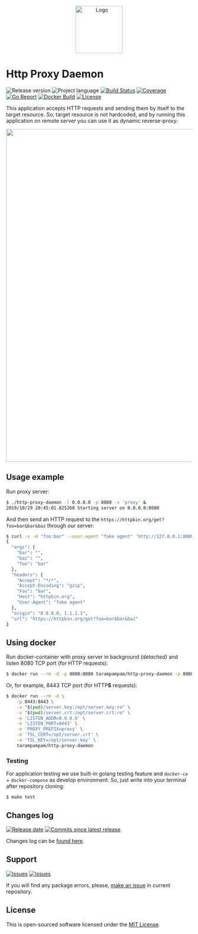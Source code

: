 <p align="center">
  <img src="https://hsto.org/webt/jx/ea/tw/jxeatw6qghfyfzxu2y8cymoiyck.png" alt="Logo" width="128" />
</p>

# Http Proxy Daemon

![Release version][badge_release_version]
![Project language][badge_language]
[![Build Status][badge_build]][link_build]
[![Coverage][badge_coverage]][link_coverage]
[![Go Report][badge_goreport]][link_goreport]
[![Docker Build][badge_docker_build]][link_docker_hub]
[![License][badge_license]][link_license]

This application accepts HTTP requests and sending them by itself to the target resource. So, target resource is not hardcoded, and by running this application on remote server you can use it as dynamic reverse-proxy:

<p align="center">
    <a href="https://asciinema.org/a/278217" target="_blank"><img src="https://asciinema.org/a/278217.svg" width="900"></a>
</p>

## Usage example

Run proxy server:

```bash
$ ./http-proxy-daemon -l 0.0.0.0 -p 8080 -x 'proxy' &
2019/10/29 20:45:01.825260 Starting server on 0.0.0.0:8080
```

And then send an HTTP request to the `https://httpbin.org/get?foo=bar&bar&baz` through our server:

```bash
$ curl -s -H "foo:bar" --user-agent "fake agent" 'http://127.0.0.1:8080/proxy/https/httpbin.org/get?foo=bar&bar&baz'
{
  "args": {
    "bar": "", 
    "baz": "", 
    "foo": "bar"
  }, 
  "headers": {
    "Accept": "*/*", 
    "Accept-Encoding": "gzip", 
    "Foo": "bar", 
    "Host": "httpbin.org", 
    "User-Agent": "fake agent"
  }, 
  "origin": "8.8.8.8, 1.1.1.1", 
  "url": "https://httpbin.org/get?foo=bar&bar&baz"
}
```

## Using docker

Run docker-container with proxy server in background _(detached)_ and listen 8080 TCP port (for HTTP requests):

```bash
$ docker run --rm -d -p 8080:8080 tarampampam/http-proxy-daemon -p 8080
```

Or, for example, 8443 TCP port (for HTTP**S** requests):

```bash
$ docker run --rm -d \
    -p 8443:8443 \
    -v "$(pwd)/server.key:/opt/server.key:ro" \
    -v "$(pwd)/server.crt:/opt/server.crt:ro" \
    -e 'LISTEN_ADDR=0.0.0.0' \
    -e 'LISTEN_PORT=8443' \
    -e 'PROXY_PREFIX=proxy' \
    -e 'TSL_CERT=/opt/server.crt' \
    -e 'TSL_KEY=/opt/server.key' \
    tarampampam/http-proxy-daemon
```

### Testing

For application testing we use built-in golang testing feature and `docker-ce` + `docker-compose` as develop environment. So, just write into your terminal after repository cloning:

```shell
$ make test
```

## Changes log

[![Release date][badge_release_date]][link_releases]
[![Commits since latest release][badge_commits_since_release]][link_commits]

Changes log can be [found here][link_changes_log].

## Support

[![Issues][badge_issues]][link_issues]
[![Issues][badge_pulls]][link_pulls]

If you will find any package errors, please, [make an issue][link_create_issue] in current repository.

## License

This is open-sourced software licensed under the [MIT License][link_license].

[badge_build]:https://github.com/tarampampam/http-proxy-daemon/workflows/build/badge.svg
[badge_coverage]:https://img.shields.io/codecov/c/github/tarampampam/http-proxy-daemon/master.svg?maxAge=30
[badge_goreport]:https://goreportcard.com/badge/github.com/tarampampam/http-proxy-daemon
[badge_release_version]:https://img.shields.io/github/release/tarampampam/http-proxy-daemon.svg?maxAge=30
[badge_docker_build]:https://img.shields.io/docker/build/tarampampam/http-proxy-daemon.svg?maxAge=30&label=docker
[badge_language]:https://img.shields.io/badge/language-go_1.13-blue.svg?longCache=true
[badge_license]:https://img.shields.io/github/license/tarampampam/http-proxy-daemon.svg?longCache=true
[badge_release_date]:https://img.shields.io/github/release-date/tarampampam/http-proxy-daemon.svg?maxAge=180
[badge_commits_since_release]:https://img.shields.io/github/commits-since/tarampampam/http-proxy-daemon/latest.svg?maxAge=45
[badge_issues]:https://img.shields.io/github/issues/tarampampam/http-proxy-daemon.svg?maxAge=45
[badge_pulls]:https://img.shields.io/github/issues-pr/tarampampam/http-proxy-daemon.svg?maxAge=45
[link_goreport]:https://goreportcard.com/report/github.com/tarampampam/http-proxy-daemon

[link_coverage]:https://codecov.io/gh/tarampampam/http-proxy-daemon
[link_build]:https://github.com/tarampampam/http-proxy-daemon/actions
[link_docker_hub]:https://hub.docker.com/r/tarampampam/http-proxy-daemon/
[link_license]:https://github.com/tarampampam/http-proxy-daemon/blob/master/LICENSE
[link_releases]:https://github.com/tarampampam/http-proxy-daemon/releases
[link_commits]:https://github.com/tarampampam/http-proxy-daemon/commits
[link_changes_log]:https://github.com/tarampampam/http-proxy-daemon/blob/master/CHANGELOG.md
[link_issues]:https://github.com/tarampampam/http-proxy-daemon/issues
[link_create_issue]:https://github.com/tarampampam/http-proxy-daemon/issues/new/choose
[link_pulls]:https://github.com/tarampampam/http-proxy-daemon/pulls
